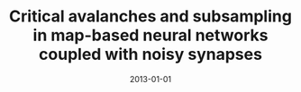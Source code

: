 ---
title: "Critical avalanches and subsampling in map-based neural networks coupled with noisy synapses"
collection: publications
date: 2013-01-01
year: 2013
venue: 'Phys. Rev. E'
paperurl: 'https://dx.doi.org/10.1103/PhysRevE.88.024701'
citation: ' <u>Mauricio Girardi-Schappo</u>,  Osame Kinouchi,  Marcelo Tragtenberg, &quot;Critical avalanches and subsampling in map-based neural networks coupled with noisy synapses.&quot; Phys. Rev. E, 2013.'
pubtype:  paper
---
